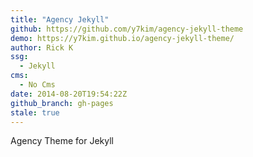 ```yaml
---
title: "Agency Jekyll"
github: https://github.com/y7kim/agency-jekyll-theme
demo: https://y7kim.github.io/agency-jekyll-theme/
author: Rick K
ssg:
  - Jekyll
cms:
  - No Cms
date: 2014-08-20T19:54:22Z
github_branch: gh-pages
stale: true
---
```


Agency Theme for Jekyll